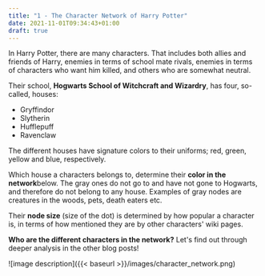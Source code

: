 ```yaml
---
title: "1 - The Character Network of Harry Potter"
date: 2021-11-01T09:34:43+01:00
draft: true
---
```



In Harry Potter, there are many characters. That includes both allies and friends of Harry, enemies in terms of school mate rivals, enemies in terms of characters who want him killed, and others who are somewhat neutral.

Their school, **Hogwarts School of Witchcraft and Wizardry**, has four, so-called, houses: 

* Gryffindor
* Slytherin
* Hufflepuff
* Ravenclaw 

The different houses have signature colors to their uniforms; red, green, yellow and blue, respectively. 

Which house a characters belongs to, determine their **color in the network**below. The gray ones do not go to and have not gone to Hogwarts, and therefore do not belong to any house. Examples of gray nodes are creatures in the woods, pets, death eaters etc.

Their **node size** (size of the dot) is determined by how popular a character is, in terms of how mentioned they are by other characters' wiki pages. 

**Who are the different characters in the network?** Let's find out through deeper analysis in the other blog posts!



![image description]({{< baseurl >}}/images/character_network.png)
